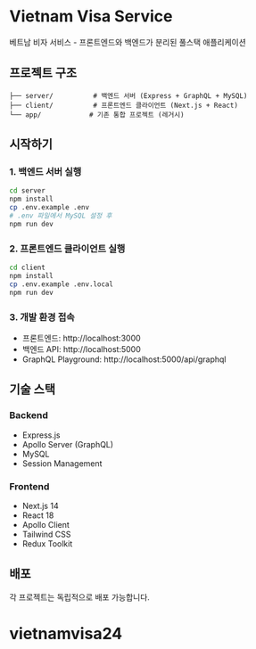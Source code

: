 
# Vietnam Visa Service

베트남 비자 서비스 - 프론트엔드와 백엔드가 분리된 풀스택 애플리케이션

## 프로젝트 구조

```
├── server/          # 백엔드 서버 (Express + GraphQL + MySQL)
├── client/          # 프론트엔드 클라이언트 (Next.js + React)
└── app/            # 기존 통합 프로젝트 (레거시)
```

## 시작하기

### 1. 백엔드 서버 실행
```bash
cd server
npm install
cp .env.example .env
# .env 파일에서 MySQL 설정 후
npm run dev
```

### 2. 프론트엔드 클라이언트 실행
```bash
cd client
npm install
cp .env.example .env.local
npm run dev
```

### 3. 개발 환경 접속
- 프론트엔드: http://localhost:3000
- 백엔드 API: http://localhost:5000
- GraphQL Playground: http://localhost:5000/api/graphql

## 기술 스택

### Backend
- Express.js
- Apollo Server (GraphQL)
- MySQL
- Session Management

### Frontend
- Next.js 14
- React 18
- Apollo Client
- Tailwind CSS
- Redux Toolkit

## 배포
각 프로젝트는 독립적으로 배포 가능합니다.
# vietnamvisa24
